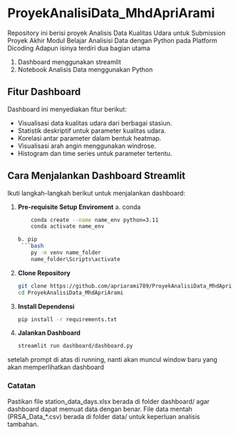 # ProyekAnalisiData_MhdApriArami
Repository ini berisi proyek Analisis Data Kualitas Udara untuk Submission Proyek Akhir Modul Belajar Analisisi Data dengan Python pada Platform Dicoding
Adapun isinya terdiri dua bagian utama
1. Dashboard menggunakan streamlit
2. Notebook Analisis Data menggunakan Python

## Fitur Dashboard
Dashboard ini menyediakan fitur berikut:
- Visualisasi data kualitas udara dari berbagai stasiun.
- Statistik deskriptif untuk parameter kualitas udara.
- Korelasi antar parameter dalam bentuk heatmap.
- Visualisasi arah angin menggunakan windrose.
- Histogram dan time series untuk parameter tertentu.

## Cara Menjalankan Dashboard Streamlit

Ikuti langkah-langkah berikut untuk menjalankan dashboard:
1. **Pre-requisite Setup Enviroment**
    a. conda
    ```bash
        conda create --name name_env python=3.11
        conda activate name_env

    b. pip
     ```bash
        py -m venv name_folder
        name_folder\Scripts\activate

2. **Clone Repository**
   ```bash
   git clone https://github.com/apriarami789/ProyekAnalisiData_MhdApriArami.git
   cd ProyekAnalisiData_MhdApriArami

3. **Install Dependensi**
    ```bash
    pip install -r requirements.txt 

4. **Jalankan Dashboard**
    ```bash
    streamlit run dashboard/dashboard.py

setelah prompt di atas di running, nanti akan muncul window baru yang akan memperlihatkan dashboard

### Catatan
Pastikan file station_data_days.xlsx berada di folder dashboard/ agar dashboard dapat memuat data dengan benar.
File data mentah (PRSA_Data_*.csv) berada di folder data/ untuk keperluan analisis tambahan.

